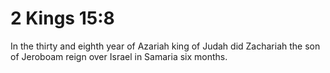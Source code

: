 # 2 Kings 15:8

In the thirty and eighth year of Azariah king of Judah did Zachariah the son of Jeroboam reign over Israel in Samaria six months.